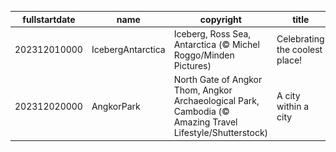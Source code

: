 |fullstartdate|name|copyright|title|image|
|--|--|--|--|--|
202312010000|IcebergAntarctica|Iceberg, Ross Sea, Antarctica (© Michel Roggo/Minden Pictures)|Celebrating the coolest place!|![](/en-GB/2023/12/202312010000IcebergAntarctica.jpg)|
202312020000|AngkorPark|North Gate of Angkor Thom, Angkor Archaeological Park, Cambodia (© Amazing Travel Lifestyle/Shutterstock)|A city within a city|![](/en-GB/2023/12/202312020000AngkorPark.jpg)|
